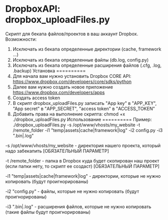 DropboxAPI: dropbox_uploadFiles.py
==========
Скрипт для бекапа файлов/проектов в ваш аккаунт Dropbox. 
Возможности: 
  1. Исключать из бекапа определенные директории (cache, framework ...)
  2. Исключать из бекапа определенные файлы (db.log, config.py)
  3. Исключать из бекапа определенные расширения файлов (.cfg, .log, .backup)
Установка
==========
  1. Для начала вам нужно установить Dropbox CORE API: https://www.dropbox.com/developers/core/sdks/python
  2. Далее вам нужно создать новое приложение https://www.dropbox.com/developers/apps
  3. Создать  access token
  4. В скрипт dropbox_uploadFiles.py записать "App key" в "APP_KEY", "App secret" в "APP_SECRET", "access token" в "ACCESS_TOKEN"
  5. Добавить права на выполнение скрипта: chmod +x ./dropbox_uploadFiles.py
Использование
==========
Пример:
./dropbox_uploadFiles.py -s /opt/www/vhosts/my_website -t /remote_folder -i1 "temp|assets|cache|framework|log" -i2 config.py -i3 ".bin|.log"

  -s /opt/www/vhosts/my_website - директория нашего проекта, который надо забекапить [ОБЯЗАТЕЛЬНЫЙ ПАРАМЕТР]
  
  -t /remote_folder - папка в Dropbox куда будет скопирован наш проект (если папки нету, то скрипт ее создаст) [ОБЯЗАТЕЛЬНЫЙ ПАРАМЕТР]
  
  -i1 "temp|assets|cache|framework|log" - директории, которые не нужно копировать (будут проигнорированы)
  
  -i2 "config.py" - файлы, которые не нужно копировать (будут проигнорированы)
  
  -i3 ".bin|.log" - расширения файлов, которые не нужно копировать (такие файлы будут проигнорированы)

